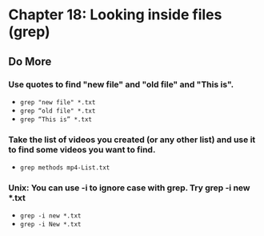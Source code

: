 
# Chapter 18: Looking inside files (grep)

## Do More

### Use quotes to find "new file" and "old file" and "This is".

 - `grep "new file" *.txt`
 - `grep “old file" *.txt`
 - `grep “This is” *.txt`

### Take the list of videos you created (or any other list) and use it to find some videos you want to find.

 - `grep methods mp4-List.txt`

### Unix: You can use -i to ignore case with grep. Try grep -i new *.txt

 - `grep -i new *.txt`
 - `grep -i New *.txt`

